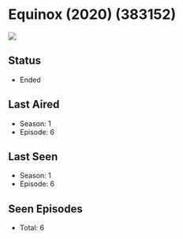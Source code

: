 # Equinox (2020) (383152)

<img src="https://dg31sz3gwrwan.cloudfront.net/poster/383152/62405492-0-optimized.jpg" />

## Status
* Ended
## Last Aired
* Season: 1
* Episode: 6
## Last Seen
* Season: 1
* Episode: 6
## Seen Episodes
* Total: 6
